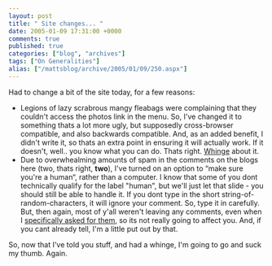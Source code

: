 ```yaml
---
layout: post
title: " Site changes... "
date: 2005-01-09 17:31:00 +0000
comments: true
published: true
categories: ["blog", "archives"]
tags: ["On Generalities"]
alias: ["/mattsblog/archive/2005/01/09/250.aspx"]
---
```

<!-- more -->

<P>Had to change a bit of the site today, for a few reasons:</P>
 <UL>
 <LI>Legions of lazy scrabrous mangy fleabags were complaining that they couldn't access the photos link in the menu. So, I've changed it to something thats a lot more ugly, but supposedly cross-browser compatible, and also backwards compatible. And, as an added benefit,&nbsp;I didn't write it, so thats an extra point in ensuring it will actually work. If it doesn't, well.. you know what you can do. Thats right. <A href="http://www.oneroundpebble.com/mattsblog/contact.aspx">Whinge</A> about it.<BR></LI>
 <LI>Due to overwhealming amounts of spam in the comments on the blogs here (two, thats right, <STRONG>two</STRONG>), I've turned on an option to &#8220;make sure you're a human&#8220;, rather than a computer. I know that some of you dont technically qualify for the label "human", but we'll just let that slide - you should still be able to handle it. If you dont type in the short string-of-random-characters, it will ignore your comment. So, type it in carefully. But, then again, most of y'all weren't leaving any comments, even when I <A href="/blog/remember-the-secret-policemans-ball">specifically asked for them</A>, so its not really going to affect you. And, if you cant already tell, I'm a little put out by that. </LI></UL>
 <P>So, now that&nbsp;I've told you stuff, and had a whinge, I'm going to go and suck my thumb. Again.</P>
